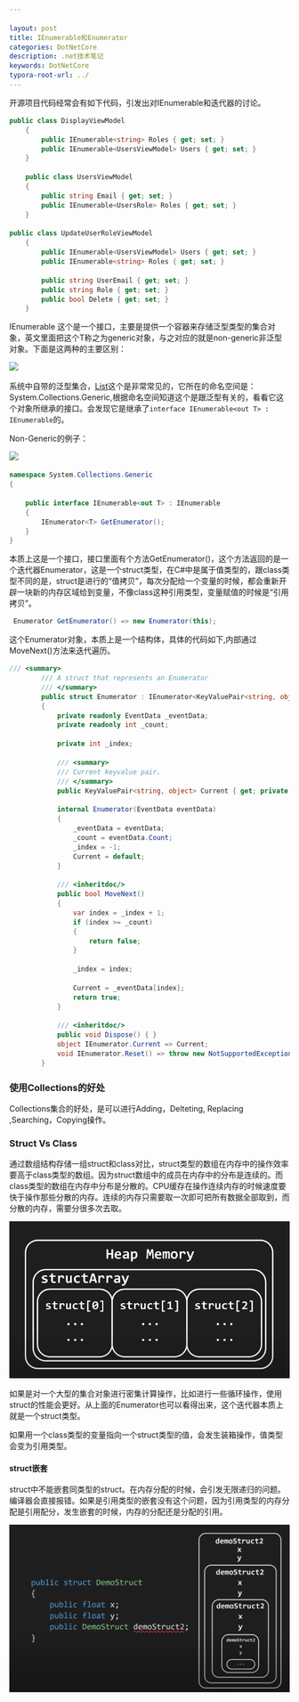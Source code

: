 ```yaml
---

layout: post
title: IEnumerable和Enumerator
categories: DotNetCore
description: .net技术笔记
keywords: DotNetCore
typora-root-url: ../
---
```

开源项目代码经常会有如下代码，引发出对IEnumerable和迭代器的讨论。

````c#
public class DisplayViewModel
    {
        public IEnumerable<string> Roles { get; set; }
        public IEnumerable<UsersViewModel> Users { get; set; }
    }

    public class UsersViewModel
    {
        public string Email { get; set; }
        public IEnumerable<UsersRole> Roles { get; set; }
    }

public class UpdateUserRoleViewModel
    {
        public IEnumerable<UsersViewModel> Users { get; set; }
        public IEnumerable<string> Roles { get; set; }

        public string UserEmail { get; set; }
        public string Role { get; set; }
        public bool Delete { get; set; }
    }
````

IEnumerable<T> 这个是一个接口，主要是提供一个容器来存储泛型类型的集合对象，英文里面把这个T称之为generic对象，与之对应的就是non-generic非泛型对象。下面是这两种的主要区别：

<img src="https://cs-cn.top/images/posts/Collections14511.png"/>

系统中自带的泛型集合，[List<T>](https://source.dot.net/#System.Private.CoreLib/List.cs,cf7f4095e4de7646)这个是非常常见的，它所在的命名空间是：System.Collections.Generic,根据命名空间知道这个是跟泛型有关的，看看它这个对象所继承的接口。会发现它是继承了`interface IEnumerable<out T> : IEnumerable`的。



Non-Generic的例子：

<img src="https://cs-cn.top/images/posts/Non-Generic_Collection6953.png"/>

````c#
namespace System.Collections.Generic
{
    
    public interface IEnumerable<out T> : IEnumerable
    {
        IEnumerator<T> GetEnumerator();
    }
}
````

本质上这是一个接口，接口里面有个方法GetEnumerator()，这个方法返回的是一个迭代器Enumerator，这是一个struct类型，在C#中是属于值类型的，跟class类型不同的是，struct是进行的“值拷贝”，每次分配给一个变量的时候，都会重新开辟一块新的内存区域给到变量，不像class这种引用类型，变量赋值的时候是“引用拷贝”。

```c#
 Enumerator GetEnumerator() => new Enumerator(this);
```

这个Enumerator对象，本质上是一个结构体，具体的代码如下,内部通过MoveNext()方法来迭代遍历。

```c#
/// <summary>
        /// A struct that represents an Enumerator
        /// </summary>
        public struct Enumerator : IEnumerator<KeyValuePair<string, object>>
        {
            private readonly EventData _eventData;
            private readonly int _count;
 
            private int _index;
 
            /// <summary>
            /// Current keyvalue pair.
            /// </summary>
            public KeyValuePair<string, object> Current { get; private set; }
 
            internal Enumerator(EventData eventData)
            {
                _eventData = eventData;
                _count = eventData.Count;
                _index = -1;
                Current = default;
            }
 
            /// <inheritdoc/>
            public bool MoveNext()
            {
                var index = _index + 1;
                if (index >= _count)
                {
                    return false;
                }
 
                _index = index;
 
                Current = _eventData[index];
                return true;
            }
 
            /// <inheritdoc/>
            public void Dispose() { }
            object IEnumerator.Current => Current;
            void IEnumerator.Reset() => throw new NotSupportedException();
        }
```

### 使用Collections的好处

Collections集合的好处，是可以进行Adding，Delteting, Replacing ,Searching，Copying操作。

### Struct Vs Class

通过数组结构存储一组struct和class对比，struct类型的数组在内存中的操作效率要高于class类型的数组。因为struct数组中的成员在内存中的分布是连续的。而class类型的数组在内存中分布是分散的。CPU缓存在操作连续内存的时候速度要快于操作那些分散的内存。连续的内存只需要取一次即可把所有数据全部取到，而分散的内存，需要分很多次去取。

![structArray_112.png](/images/posts/structArray_112.png)



如果是对一个大型的集合对象进行密集计算操作，比如进行一些循环操作，使用struct的性能会更好。从上面的Enumerator也可以看得出来，这个迭代器本质上就是一个struct类型。

如果用一个class类型的变量指向一个struct类型的值，会发生装箱操作，值类型会变为引用类型。

#### struct嵌套

struct中不能嵌套同类型的struct。在内存分配的时候，会引发无限递归的问题。编译器会直接报错。如果是引用类型的嵌套没有这个问题，因为引用类型的内存分配是引用配分，发生嵌套的时候，内存的分配还是分配的引用。

![struct_4873.png](/images/posts/struct_4873.png)

